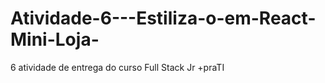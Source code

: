 # Atividade-6---Estiliza-o-em-React-Mini-Loja-
6 atividade de entrega do curso Full Stack Jr +praTI
